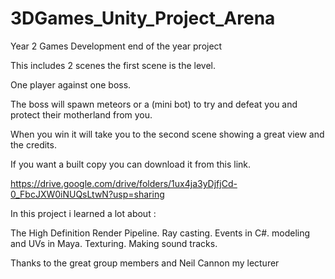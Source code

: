 # 3DGames_Unity_Project_Arena
Year 2 Games Development end of the year project 

This includes 2 scenes the first scene is the level.

One player against one boss.

The boss will spawn meteors or a (mini bot) to try and defeat you and protect their motherland from you.

When you win it will take you to the second scene showing a great view and the credits. 

If you want a built copy you can download it from this link. 

https://drive.google.com/drive/folders/1ux4ja3yDjfjCd-0_FbcJXW0iNUQsLtwN?usp=sharing


In this project i learned a lot about : 

The High Definition Render Pipeline.
Ray casting.
Events in C#.
modeling and UVs in Maya.
Texturing.
Making sound tracks.

Thanks to the great group members and Neil Cannon my lecturer
